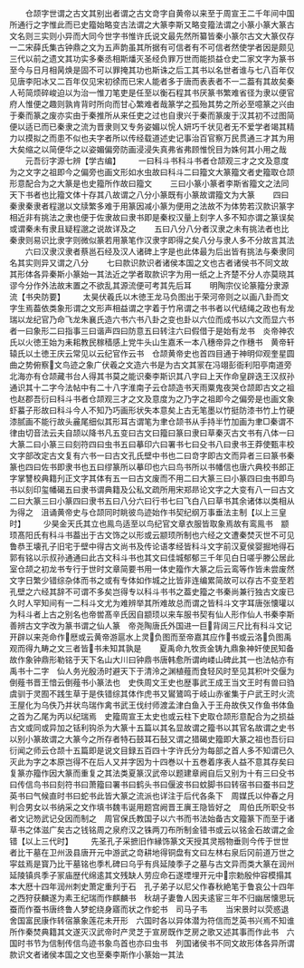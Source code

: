 <!-- { "loadSidebar": true } -->
　　仓颉字世谓之古文其别出者谓之古文竒字自黄帝以来至于周宣王二千年间中国所通行之字惟此而已史籀始略变古法谓之大篆李斯又略变籀法谓之小篆小篆大篆古文名则三实则小异而大同今世字书惟许氏说文最先然所纂皆秦小篆尔古文大篆仅存一二宋薛氏集古钟鼎之文为五声韵虽其所据有可信者有不可信者然使学者因是颇见三代以前之遗文其功实多秦丞相斯燔灭圣经负罪万世而能损益仓史二家文字为篆书至今与日月相昺焕是固不可以罪掩其功也斯诛之后工其书以名世者谁与七八百年仅见唐李阳冰又二百年仅见宋初徐而已宋人能者多于唐而表表者不一二葢有其故矣秦人茍简烦碎峻迫以为治一惟刀笔吏是任至以衡石程其书厌篆书繁难省径为隶以便官府人惟便之趣则孰肯背时所向而甘心繁难者哉篆学之孤殆其势之所必至噫篆之兴由于秦而篆之废亦实由于秦推所从来任吏之过也自隶兴于秦而篆废于汉其初不过图简便以适已而已秦隶之流为晋隶则又专务姿媚以恱人妍巧千状见者无不爱学者竭其精力以摸拟之而患不似也夫字者所以传经载道述史记事治百官察万民贯通三才其为用大矣缩之以简便华之以姿媚偏旁防画浸浸失真弗省弗顾惟恱目为姝何其小用之哉
　　元吾衍字源七辨【学古编】
　　一曰科斗书科斗书者仓颉观三才之文及意度为之文字之祖即今之偏旁也画文形如水虫故曰科斗二曰籀文大篆籀文者史籀取仓颉形意配合为之大篆是也史籀所作故曰籀文
　　三曰小篆小篆者李斯省籀文之法同天下书者也比籀文体十存其八故谓之八分小篆既有小篆故谓籀文为大篆
　　四曰秦隶秦隶者程邈以文牍繁多难于用篆因减小篆为便用之法故不为体势若汉款识篆字相近非有挑法之隶也便于佐隶故曰隶书即是秦权汉量上刻字人多不知亦谓之篆误矣或谓秦未有隶且疑程邈之说故详及之
　　五曰八分八分者汉隶之未有挑法者也比秦隶则易识比隶字则微似篆若用篆笔作汉隶字即得之矣八分与隶人多不分故言其法
　　六曰汉隶汉隶者蔡邕石经及汉人诸碑上字是也此体最为后出皆有挑法与秦隶同名其实则异又谓之八分
　　七曰款识款识者诸侯本国之文也古者诸侯书不同文故其形体各异秦斯小篆始一其法近之学者取款识字为用一纸之上齐楚不分人亦莫晓其谬今分作外法故末置之不欲乱其源流便可考其先后耳
　　明陶宗仪论篆籀分隶源流【书央防要】
　　太昊伏羲氏以木徳王龙马负图出于荣河帝则之以画八卦而文字生焉葢依类象形谓之文形声相益谓之字着于竹帛谓之书书者以代结绳之政也有龙瑞以龙纪官乃命飞龙朱襄氏造六书六书八卦之变也卦以六位而成书以六文而显六书者一曰象形二曰指事三曰谐声四曰防意五曰转注六曰假借于是始有龙书　炎帝神农氏以火徳王始为耒耜教民稼穑感上党牛头山生嘉禾一本八穗帝异之作穗书　黄帝轩辕氏以土徳王庆云常见以云纪官作云书　仓颉黄帝史也首四目通于神明仰观奎星圆曲之势俯察文鸟迹之象广伏羲之文造六书是为古文其冡在冯翊彭衙利阳亭南道旁北海亦有仓颉藏书台人得其书莫之能识秦李斯识其八字曰上天作命皇辟迭王汉叔孙通识其十二字今法帖中有二十八字淮南子云仓颉造书天雨粟鬼夜哭仓颉即古文之祖也赵郡吾衍曰科斗书者仓颉观三才之文及意度为之乃字之祖即今之偏旁是也画文象虾蟇子形故曰科斗今人不知乃巧画形状失本意矣上古无笔墨以竹挺防漆书竹上竹硬漆腻画不能行故头麄尾细似其形耳古谓笔为聿仓颉书从手持半竹加画为聿□秦谓不律由切音法云夫自颉以降书凡五变曰古文曰籀曰篆曰隶曰草秦灭古文书有八体一曰大篆二曰小篆三曰刻符四曰虫书五曰摹印六曰署书七曰殳书八曰隶书王莽使甄丰校文字部改定古文复有六书一曰古文孔氏壁中书也二曰竒字即古文而异者三曰篆书秦篆也四曰佐书即隶书也五曰缪篆所以摹印也六曰鸟书所以书幡信也唐六典校书郎正字掌讐校典籍刋正文字其体有五一曰古文废而不用二曰大篆三曰小篆四曰虫书即鸟书以刻印玺幡碣五曰隶书谓典籍及公私文疏所用宋郑昻论文字之大变有八一曰古文二曰大篆三曰小篆四曰隶书五曰八分六曰行书七曰飞白八曰草书其余诸体以类相从为得之　沮诵黄帝史与仓颉同时眺彼鸟迹始作书契纪纲万事垂法主制【以上三皇时】
　　少昊金天氏其立也鳯鸟适至以鸟纪官文章衣服皆取象焉故有鸾鳯书　颛顼髙阳氏有科斗书葢出于古文饰之以形或云颛顼所制也六经之文遭秦焚灭世不可见鲁恭王壊孔子旧宅于壁中得古文尚书及传论语孝经皆科斗文字前汉夏侯婴掘地得石郭有铭以示叔孙通通曰此古文科斗书也其文曰佳城郁郁三千年见白日嗟乎滕公居此室仓颉之初龙书专行于世时文章简要书用一体史籀作大篆之后云鸾等作皆未尝废然文字日繁少错综杂体而书之或有专体如作城之比皆非连编累简故可以存古不变至若孔壁之六经其辞不可谓不多矣岂得专以科斗书书之葢史籀之书秦尚兼行独古文废已久时人罕知间有一二科斗文尤为难辨举其所难故总而谓之皆科斗文字耳唐张懐瓘以为科斗者上古之别名也帝喾髙辛氏因自颛顼以来车服书契有仙人形作仙人书秦李斯善辨古文字改为篆书谓之仙人篆　帝尧陶唐氏外国进一巨背阔三尺比有科斗文记开辟以来尧命作厯或云黄帝游扈水上灵负图而至帝嘉其应作书或云洛负图禹观而得九畴之文三者皆书未知其孰是
　　夏禹命九牧贡金铸九鼎象神奸使民知备故作象钟鼎形勒铭于天下名山大川曰钟鼎书唐韩愈所谓岣嵝山碑此其一也法帖亦有禹书十二字　仙人务光殷汤时避天下于清泠之渊植薤而食轻风时至见其积叶交偃为倒薤书晋王愔云倒薤书小篆法也　史佚周文王史也歴事武王成王当文王时有兽曰驺虞驯于灵囿不践生草于是佚错综其体作虎书又鸑鷟鸣于岐山赤雀集于户武王时火流王屋化为乌佚乃并状鸟瑞作禽书武王伐纣师渡孟津白鱼入于王舟故佚又作鱼书体鱼之首为乙尾为丙以纪瑞焉　史籀周宣王太史也或云柱下史取仓颉形意配合为之损益古文或同或异加之铦利钩杀为大篆十五篇以其名显故谓之籀书以其官名故谓之史书以别小篆故谓之大篆今之所存者特石鼓耳石鼔又谓之猎碣史籀即大篆之祖也吾衍曰衍闻之师云仓颉十五篇即是说文目録五百四十字许氏分为每部之首人多不知谓已久灭此为字之本原岂得不在后人又并字因为十四巻以十五巻着序表人益不意其存矣曰复篆亦籀作因大篆而重复之其法类夏篆汉武帝以题建章阙自后又别为十有三曰殳书曰传信鸟书曰刻符书曰萧籀曰署书曰鹤头书曰偃波书曰蚊脚书曰转宿书曰蚕书曰芝英书曰气候直时书曰蛇书此皆大篆之流派也详注于后代各条下　周媒氏以仲春之月判合男女以书纳采之文作填书魏韦诞用题宫阙晋王廙王隐皆好之　周伯氏所职殳书者文记笏武记殳因而制之　周官保氏教国子以六书而书法始备古文籀篆下而至于诸草书之体滋广矣古之钱铭周之泉府汉之铢两刀布所制金错书或云以铭金石故谓之金错【以上三代时】
　　先圣孔子采摭旧作縁饰篆文天授其灵剏物垂则今传于世世者比干墓在卫州汲县唐开元中游武之竒耕地得铜盘有文曰左林右泉后冈前道万世之寜兹焉是寳乃比干墓铭也季札碑曰乌乎有呉延陵季子之墓与古文异而类大篆在润州延陵镇呉季子冡庙歴代绵逺其文残缺人劳应命石遂堙埋开元中宗勅殷仲容模搨其本大厯十四年润州刺史萧定重刋于石　孔子弟子以尼父作春秋絶笔于鲁哀公十四年之西狩获麟遂为素王纪瑞而作麒麟书　秋胡子妻鲁人因夫逺宦三年不归幽居懐思玩蚕而作蚕书唐终鲁人梦蛇绕身寤而状之作蛇书　司马子韦
　　当宋景时以荧惑退舍国富民康作转宿篆象莲花未开形　六国时各以异体潜为符信而芝英书兴焉不知谁所作秦焚典籍其文遂灭汉武帝时产灵芝于宣房既作芝房之歌又述其事而作此书　六国时书节为信制传信鸟迹书象鸟首也亦曰虫书　列国诸侯书不同文故形体各异所谓款识文者诸侯本国之文也至秦李斯作小篆始一其法
